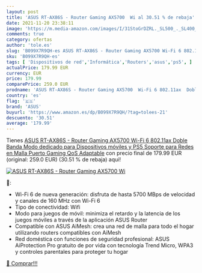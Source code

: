 ```yaml
---
layout: post
title: 'ASUS RT-AX86S - Router Gaming AX5700  Wi al 30.51 % de rebaja'
date: 2021-11-20 23:38:11
image: 'https://m.media-amazon.com/images/I/31StoGrDZRL._SL500_._SL400_.jpg'
comments: true
category: ofertas
author: 'tole.es'
slug: 'B099X7R9QH-es ASUS RT-AX86S - Router Gaming AX5700 Wi-Fi 6 802.11ax...'
sku: 'B099X7R9QH-es'
tags: [ 'Dispositivos de red','Informática','Routers','asus','ps5', ]
actualPrice: 179.99 EUR
currency: EUR
price: 179.99
comparePrice: 259.0 EUR
prodname: 'ASUS RT-AX86S - Router Gaming AX5700  Wi-Fi 6 802.11ax  Doble Banda  Modo dedicado para Dispositivos móviles y PS5  Soporte para Redes en Malla  Puerto Gaming  QoS Adaptable'
country: 'es'
flag: '🇪🇸'
brand: 'ASUS'
buyurl: 'https://www.amazon.es/dp/B099X7R9QH/?tag=tolees-21'
descuento: '30.51'
average: '179.99'
---
```


Tienes [ASUS RT-AX86S - Router Gaming AX5700  Wi-Fi 6 802.11ax  Doble Banda  Modo dedicado para Dispositivos móviles y PS5  Soporte para Redes en Malla  Puerto Gaming  QoS Adaptable](https://www.amazon.es/dp/B099X7R9QH/?tag=tolees-21) con precio final de  179.99 EUR (original: 259.0 EUR) (30.51 %  de rebaja) aqui!

[![ASUS RT-AX86S - Router Gaming AX5700  Wi](https://m.media-amazon.com/images/I/31StoGrDZRL._SL500_._SL400_.jpg)](https://www.amazon.es/dp/B099X7R9QH/?tag=tolees-21)

🔎:

- Wi-Fi 6 de nueva generación: disfruta de hasta 5700 MBps de velocidad y canales de 160 MHz con Wi-Fi 6
- Tipo de conectividad: Wifi
- Modo para juegos de móvil: minimiza el retardo y la latencia de los juegos móviles a través de la aplicación ASUS Router
- Compatible con ASUS AiMesh: crea una red de malla para todo el hogar utilizando routers compatibles con AiMesh
- Red doméstica con funciones de seguridad profesional: ASUS AiProtection Pro gratuito de por vida con tecnología Trend Micro, WPA3 y controles parentales para proteger tu hogar

[🛒 Comprar!!!](https://www.amazon.es/dp/B099X7R9QH/?tag=tolees-21)
